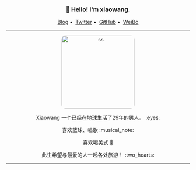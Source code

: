 
<h3 align="center">👋 Hello! I'm xiaowang.</h3>

<p align="center">
<a href="http://960302.xyz">Blog</a>&nbsp;•&nbsp;
<a href="https://twitter.com/PsilyZe">Twitter</a>&nbsp;•&nbsp;
<a href="https://github.com/psily">GitHub</a>&nbsp;•&nbsp;
<a href="https://weibo.com/u/2049263493">WeiBo</a>
</p>

---

  <p align="center">  <img src="https://image.runze.space:16666/i/2025/04/10/092133.png" alt="ss" width="200" height="200" align="center" style =" border-radius:10px;" />  </p>



 <p align="center"> Xiaowang 一个已经在地球生活了29年的男人。 :eyes: </p>

 <p align="center"> 喜欢篮球、唱歌  :musical_note: </p>

 <p align="center"> 喜欢喝美式 🥤 </p>
 
 <p align="center"> 此生希望与最爱的人一起各处旅游！ :two_hearts: </p>



---
